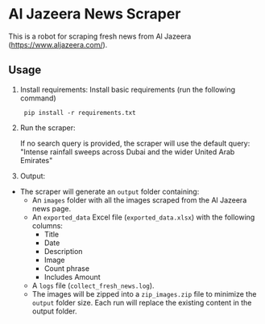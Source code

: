 # Al Jazeera News Scraper

This is a robot for scraping fresh news from Al Jazeera (https://www.aljazeera.com/).

## Usage

1. Install requirements:
    Install basic requirements (run the following command)

        pip install -r requirements.txt

2. Run the scraper:

    If no search query is provided, the scraper will use the default query: "Intense rainfall sweeps across Dubai and the wider United Arab Emirates"


3. Output:

- The scraper will generate an `output` folder containing:
  - An `images` folder with all the images scraped from the Al Jazeera news page.
  - An `exported_data` Excel file (`exported_data.xlsx`) with the following columns:
    - Title
    - Date
    - Description
    - Image
    - Count phrase
    - Includes Amount
  - A `logs` file (`collect_fresh_news.log`).
  - The images will be zipped into a `zip_images.zip` file to minimize the `output` folder size.
Each run will replace the existing content in the output folder.
